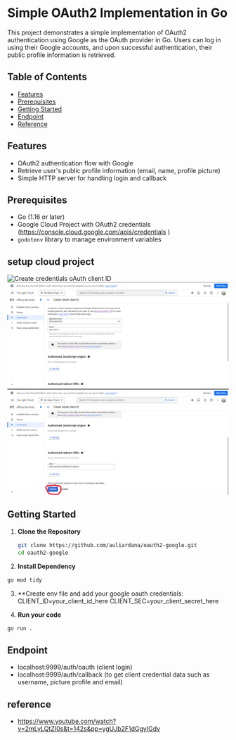 # Simple OAuth2 Implementation in Go

This project demonstrates a simple implementation of OAuth2 authentication using Google as the OAuth provider in Go. Users can log in using their Google accounts, and upon successful authentication, their public profile information is retrieved.

## Table of Contents
- [Features](#features)
- [Prerequisites](#prerequisites)
- [Getting Started](#getting-started)
- [Endpoint](#endpoint)
- [Reference](#reference)

## Features
- OAuth2 authentication flow with Google
- Retrieve user's public profile information (email, name, profile picture)
- Simple HTTP server for handling login and callback

## Prerequisites
- Go (1.16 or later)
- Google Cloud Project with OAuth2 credentials (https://console.cloud.google.com/apis/credentials )
- `godotenv` library to manage environment variables

## setup cloud project 
![Create credentials oAuth client ID](images/pict1.pngpng)
![select application type and application name](images/pict2.png)
![add uri](images/pict3.png)
## Getting Started

1. **Clone the Repository**
   ```bash
   git clone https://github.com/auliardana/oauth2-google.git
   cd oauth2-google
   ```

2. **Install Dependency**
  ```bash
  go mod tidy
  ```
3. **Create env file and add your google oauth credentials:
CLIENT_ID=your_client_id_here
CLIENT_SEC=your_client_secret_here

4. **Run your code**
  ```bash
  go run .
  ```

## Endpoint
- localhost:9999/auth/oauth    (client login)
- localhost:9999/auth/callback (to get client credential data such as username, picture profile and email)

## reference
- https://www.youtube.com/watch?v=2mLyLQtZI0s&t=142s&pp=ygUJb2F1dGgyIGdv